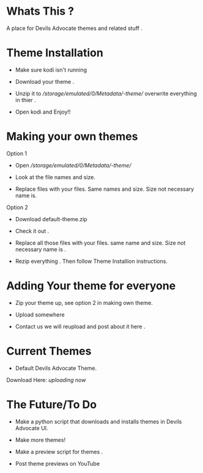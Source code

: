 # Whats This ? 

A place for Devils Advocate themes and related stuff .


# Theme Installation 

- Make sure kodi isn't running

- Download your theme .

- Unzip it to */storage/emulated/0/Metadata/-theme/* overwrite everything in thier .

- Open kodi and Enjoy!!

# Making your own themes 

Option 1

- Open */storage/emulated/0/Metadata/-theme/* 

- Look at the file names and size. 

- Replace files with your files. Same names and size. Size not necessary name is.

Option 2 

- Download default-theme.zip 

- Check it out . 

- Replace all those files with your files. same name and size. Size not necessary name is .

- Rezip everything . Then follow Theme Installion instructions.


# Adding Your theme for everyone 

- Zip your theme up, see option 2 in making own theme. 

- Upload somewhere 

- Contact us we will reupload and post about it here .


# Current Themes 

- Default Devils Advocate Theme. 

Download Here: *uploading now*



# The Future/To Do 

- Make a python script that downloads and installs themes in Devils Advocate UI.

- Make more themes! 

- Make a preview script for themes .

- Post theme previews on YouTube  


